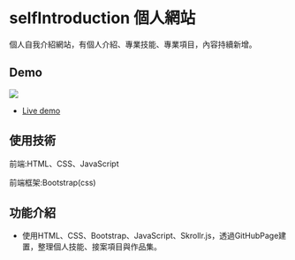  # selfIntroduction 個人網站
 個人自我介紹網站，有個人介紹、專業技能、專業項目，內容持續新增。

## Demo

![](https://imgur.com/N3lyO9j)

- [Live demo](http://114.35.196.101:82/)

## 使用技術

前端:HTML、CSS、JavaScript

前端框架:Bootstrap(css)

## 功能介紹

- 使用HTML、CSS、Bootstrap、JavaScript、Skrollr.js，透過GitHubPage建置，整理個人技能、接案項目與作品集。


